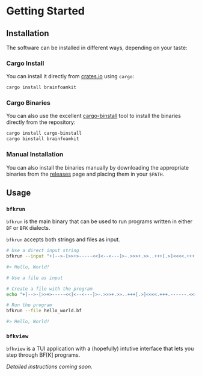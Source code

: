 <!--
SPDX-FileCopyrightText: 2023 - 2024 Ali Sajid Imami

SPDX-License-Identifier: Apache-2.0
SPDX-License-Identifier: MIT
-->

# Getting Started

## Installation

The software can be installed in different ways, depending on your taste:

### Cargo Install

You can install it directly from [crates.io](https://crates.io) using `cargo`:

```bash
cargo install brainfoamkit
```

### Cargo Binaries

You can also use the excellent [cargo-binstall](https://github.com/cargo-bins/cargo-binstall) tool to install the binaries directly from the repository:

```bash
cargo install cargo-binstall
cargo binstall brainfoamkit
```

### Manual Installation

You can also install the binaries manually by downloading the appropriate binaries from the [releases](https://github.com/AliSajid/BrainFoamKit/releases) page and placing them in your `$PATH`.

## Usage

### `bfkrun`

`bfkrun` is the main binary that can be used to run programs written in either `BF` or `BFK` dialects.

`bfkrun` accepts both strings and files as input.

```bash
# Use a direct input string
bfkrun --input "+[-->-[>>+>-----<<]<--<---]>-.>>>+.>>..+++[.>]<<<<.+++.------.<<-.>>>>+."

#> Hello, World!
```

```bash
# Use a file as input

# Create a file with the program
echo "+[-->-[>>+>-----<<]<--<---]>-.>>>+.>>..+++[.>]<<<<.+++.------.<<-.>>>>+." > hello_world.bf

# Run the program
bfkrun --file hello_world.bf

#> Hello, World!
```

### `bfkview`

`bfkview` is a TUI application with a (hopefully) intutive interface that lets you step through BF[K] programs.

_Detailed instructions coming soon._
